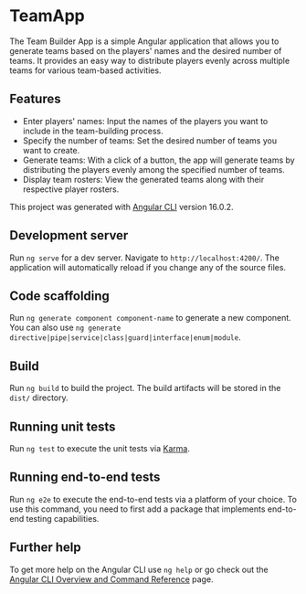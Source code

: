 # TeamApp
The Team Builder App is a simple Angular application that allows you to generate teams based on the players' names and the desired number of teams. It provides an easy way to distribute players evenly across multiple teams for various team-based activities.

## Features
- Enter players' names: Input the names of the players you want to include in the team-building process.
- Specify the number of teams: Set the desired number of teams you want to create.
- Generate teams: With a click of a button, the app will generate teams by distributing the players evenly among the specified number of teams.
- Display team rosters: View the generated teams along with their respective player rosters.

This project was generated with [Angular CLI](https://github.com/angular/angular-cli) version 16.0.2.

## Development server

Run `ng serve` for a dev server. Navigate to `http://localhost:4200/`. The application will automatically reload if you change any of the source files.

## Code scaffolding

Run `ng generate component component-name` to generate a new component. You can also use `ng generate directive|pipe|service|class|guard|interface|enum|module`.

## Build

Run `ng build` to build the project. The build artifacts will be stored in the `dist/` directory.

## Running unit tests

Run `ng test` to execute the unit tests via [Karma](https://karma-runner.github.io).

## Running end-to-end tests

Run `ng e2e` to execute the end-to-end tests via a platform of your choice. To use this command, you need to first add a package that implements end-to-end testing capabilities.

## Further help

To get more help on the Angular CLI use `ng help` or go check out the [Angular CLI Overview and Command Reference](https://angular.io/cli) page.
